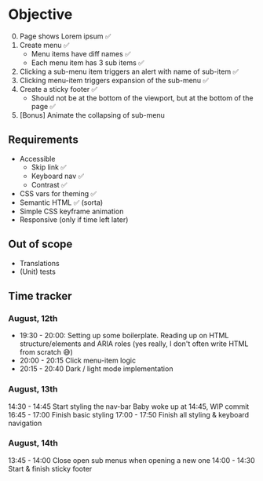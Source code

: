 # Objective

0. Page shows Lorem ipsum ✅
1. Create menu ✅
    - Menu items have diff names ✅
    - Each menu item has 3 sub items ✅
2. Clicking a sub-menu item triggers an alert with name of sub-item ✅
3. Clicking menu-item triggers expansion of the sub-menu ✅
4. Create a sticky footer ✅
    - Should not be at the bottom of the viewport, but at the bottom of the page ✅
5. [Bonus] Animate the collapsing of sub-menu

## Requirements

- Accessible
    - Skip link ✅
    - Keyboard nav ✅
    - Contrast ✅
- CSS vars for theming ✅
- Semantic HTML ✅ (sorta)
- Simple CSS keyframe animation
- Responsive (only if time left later)

## Out of scope

- Translations
- (Unit) tests

## Time tracker

### August, 12th
- 19:30 - 20:00: 
Setting up some boilerplate. 
Reading up on HTML structure/elements and ARIA roles (yes really, I don't often write HTML from scratch 😅)
- 20:00 - 20:15
Click menu-item logic
- 20:15 - 20:40
Dark / light mode implementation

### August, 13th
14:30 - 14:45
Start styling the nav-bar
Baby woke up at 14:45, WIP commit
16:45 - 17:00
Finish basic styling
17:00 - 17:50
Finish all styling & keyboard navigation

### August, 14th
13:45 - 14:00
Close open sub menus when opening a new one
14:00 - 14:30
Start & finish sticky footer
